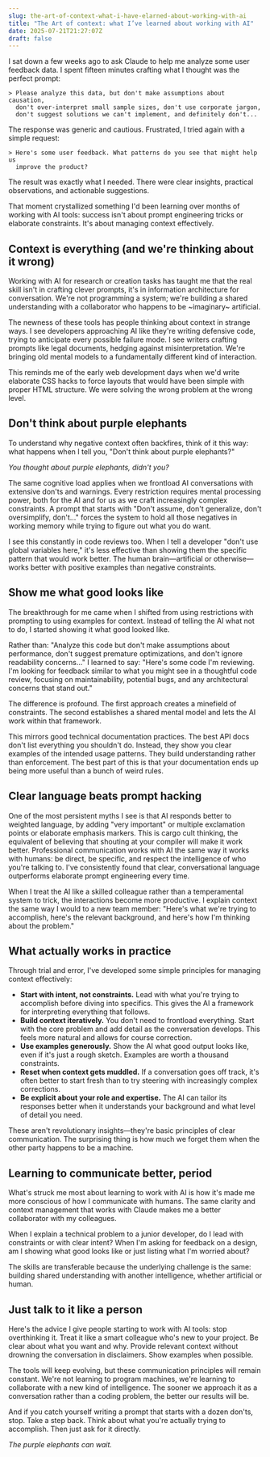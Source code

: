 ```yaml
---
slug: the-art-of-context-what-i-have-elarned-about-working-with-ai
title: "The Art of context: what I’ve learned about working with AI"
date: 2025-07-21T21:27:07Z
draft: false
---
```


I sat down a few weeks ago to ask Claude to help me analyze some user feedback data. I spent fifteen minutes crafting what I thought was the perfect prompt:

```
> Please analyze this data, but don't make assumptions about causation,
  don't over-interpret small sample sizes, don't use corporate jargon,
  don't suggest solutions we can't implement, and definitely don't...
```

The response was generic and cautious. Frustrated, I tried again with a simple request:

```
> Here's some user feedback. What patterns do you see that might help us
  improve the product?
```

The result was exactly what I needed. There were clear insights, practical observations, and actionable suggestions.

That moment crystallized something I'd been learning over months of working with AI tools: success isn't about prompt engineering tricks or elaborate constraints. It's about managing context effectively.

## Context is everything (and we're thinking about it wrong)

Working with AI for research or creation tasks has taught me that the real skill isn't in crafting clever prompts, it's in information architecture for conversation. We're not programming a system; we're building a shared understanding with a collaborator who happens to be ~imaginary~ artificial.

The newness of these tools has people thinking about context in strange ways. I see developers approaching AI like they're writing defensive code, trying to anticipate every possible failure mode. I see writers crafting prompts like legal documents, hedging against misinterpretation. We're bringing old mental models
to a fundamentally different kind of interaction.

This reminds me of the early web development days when we'd write elaborate CSS hacks to force layouts that would have been simple with proper HTML structure. We were solving the wrong problem at the wrong level.

## Don't think about purple elephants

To understand why negative context often backfires, think of it this way: what happens when I tell you, "Don't think about purple elephants?"

*You thought about purple elephants, didn't you?*

The same cognitive load applies when we frontload AI conversations with extensive don'ts and warnings. Every restriction requires mental processing power, both for the AI and for us as we craft increasingly complex constraints. A prompt that starts with "Don't assume, don't generalize, don't oversimplify, don't..." forces the system to hold all those negatives in working memory while trying to figure out what you do want.

I see this constantly in code reviews too. When I tell a developer "don't use global variables here," it's less effective than showing them the specific pattern that would work better. The human brain—artificial or otherwise—works better with positive examples than negative constraints.

## Show me what good looks like

The breakthrough for me came when I shifted from using restrictions with prompting to using examples for context. Instead of telling the AI what not to do, I started showing it what good looked like.

Rather than: "Analyze this code but don't make assumptions about performance, don't suggest premature optimizations, and don't ignore readability concerns..."
I learned to say: "Here's some code I'm reviewing. I'm looking for feedback similar to what you might see in a thoughtful code review, focusing on maintainability, potential bugs, and any architectural concerns that stand out."

The difference is profound. The first approach creates a minefield of constraints. The second establishes a shared mental model and lets the AI work within that framework.

This mirrors good technical documentation practices. The best API docs don't list everything you shouldn't do. Instead, they show you clear examples of the intended usage patterns. They build understanding rather than enforcement. The best part of this is that your documentation ends up being more useful than a bunch of weird rules.

## Clear language beats prompt hacking

One of the most persistent myths I see is that AI responds better to weighted language, by adding "very important" or multiple exclamation points or elaborate emphasis markers. This is cargo cult thinking, the equivalent of believing that shouting at your compiler will make it work better.
Professional communication works with AI the same way it works with humans: be direct, be specific, and respect the intelligence of who you're talking to. I've consistently found that clear, conversational language outperforms elaborate prompt engineering every time.

When I treat the AI like a skilled colleague rather than a temperamental system to trick, the interactions become more productive. I explain context the same way I would to a new team member: "Here's what we're trying to accomplish, here's the relevant background, and here's how I'm thinking about the problem."

## What actually works in practice

Through trial and error, I've developed some simple principles for managing context effectively:

* **Start with intent, not constraints.** Lead with what you're trying to accomplish before diving into specifics. This gives the AI a framework for interpreting everything that follows.
* **Build context iteratively.** You don't need to frontload everything. Start with the core problem and add detail as the conversation develops. This feels more natural and allows for course correction.
* **Use examples generously.** Show the AI what good output looks like, even if it's just a rough sketch. Examples are worth a thousand constraints.
* **Reset when context gets muddled.** If a conversation goes off track, it's often better to start fresh than to try steering with increasingly complex corrections.
* **Be explicit about your role and expertise.** The AI can tailor its responses better when it understands your background and what level of detail you need.

These aren't revolutionary insights—they're basic principles of clear communication. The surprising thing is how much we forget them when the other party happens to be a machine.

## Learning to communicate better, period

What's struck me most about learning to work with AI is how it's made me more conscious of how I communicate with humans. The same clarity and context management that works with Claude makes me a better collaborator with my colleagues.

When I explain a technical problem to a junior developer, do I lead with constraints or with clear intent? When I'm asking for feedback on a design, am I showing what good looks like or just listing what I'm worried about?

The skills are transferable because the underlying challenge is the same: building shared understanding with another intelligence, whether artificial or human.

## Just talk to it like a person

Here's the advice I give people starting to work with AI tools: stop overthinking it. Treat it like a smart colleague who's new to your project. Be clear about what you want and why. Provide relevant context without drowning the conversation in disclaimers. Show examples when possible.

The tools will keep evolving, but these communication principles will remain constant. We're not learning to program machines, we're learning to collaborate with a new kind of intelligence. The sooner we approach it as a conversation rather than a coding problem, the better our results will be.

And if you catch yourself writing a prompt that starts with a dozen don'ts, stop. Take a step back. Think about what you're actually trying to accomplish. Then just ask for it directly.

*The purple elephants can wait.*
